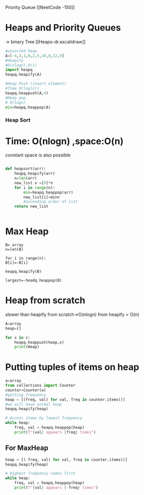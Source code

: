 Priority Queue
[[NeetCode -150]]

# Heaps and Priority Queues

-> binary Tree
[[Heaps-dr.excalidraw]]

```python
#unsorted heap
A=[-4,3,1,0,2,5,10,8,12,9]
#Heapify
#O(nlogn),O(1)
import heapq
heapq.heapify(A)

#Heap Push (insert element)
#Time O(log(n))
heapq.heappush(A,4)
#Heap pop 
# O(logn)
min=heapq.heappop(A)

```


### Heap Sort
# Time: O(nlogn) ,space:O(n)
constant space is also possible
```python

def heapsort(arr):
	heapq.heapify(arr)
	n=len(arr)
	new_list x =[0]*n
	for i in range(n):
		min=heapq.heappop(arr)
		new_list[i]=minn
		#ascending order of list
	return new_list
	
```




# Max Heap

```
B= array
n=len(B)

for i in range(n):
B[i]=-B[i]

heapq.heapify(B)

largest=-headq.heappop(B)
```


# Heap from scratch
slower than heapify
from scratch->O(nlogn)
from heapify = O(n)
```python
A=array
heap=[]

for x in c:
	heapq.heappush(heap,x)
	print(Heap)

```


# Putting tuples of items on heap

```python
a=array
from collections import Counter
counter=Counter(a)
#getting frequency
heap = [(freq, val) for val, freq in counter.items()]
#we will have normal heap
heapq.heapify(heap)

# Access items by lowest frequency
while heap:
    freq, val = heapq.heappop(heap)
    print(f"{val} appears {freq} times")
```

## For MaxHeap

```python
heap = [(-freq, val) for val, freq in counter.items()]
heapq.heapify(heap)

# Highest frequency comes first
while heap:
    freq, val = heapq.heappop(heap)
    print(f"{val} appears {-freq} times")
```


